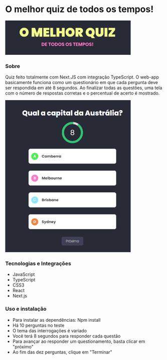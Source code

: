 # O melhor quiz de todos os tempos!

<img src="assets/logo.png" alt="Logo" width="400px">

### Sobre
Quiz feito totalmente com Next.JS com integração TypeScript. O web-app basicamente funciona como um questionário em que cada pergunta deve ser respondida em até 8 segundos. Ao finalizar todas as questões, uma tela com o número de respostas corretas e o percentual de acerto é mostrado.

<img src="assets/exemplo.png" alt="Logo" width="400px">

### Tecnologias e Integrações
- JavaScript
- TypeScript
- CSS3
- React
- Next.js 

### Uso e instalação
- Para instalar as dependências: Npm install
- Há 10 perguntas no teste
- O tema das interrogações é variado
- Você terá 8 segundos para responder cada questão
- Para avançar ao responder um questionamento, basta clicar em "próximo"
- Ao fim das dez perguntas, clique em "Terminar"

